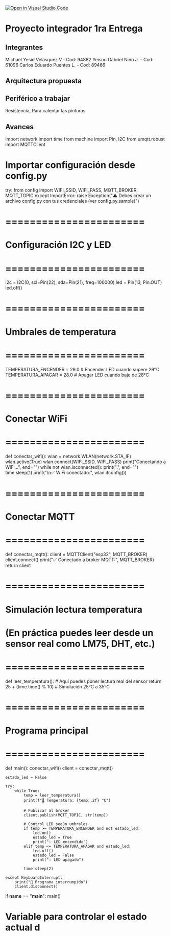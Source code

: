 [![Open in Visual Studio Code](https://classroom.github.com/assets/open-in-vscode-2e0aaae1b6195c2367325f4f02e2d04e9abb55f0b24a779b69b11b9e10269abc.svg)](https://classroom.github.com/online_ide?assignment_repo_id=21148383&assignment_repo_type=AssignmentRepo)
# Proyecto integrador 1ra Entrega

## Integrantes
Michael Yesid Velasquez V.- Cod: 94882 Yeison Gabriel Niño J. - Cod: 61096 Carlos Eduardo Puentes L. - Cod: 89466


## Arquitectura propuesta




## Periférico a trabajar
Resistencia, Para calentar las pinturas
## Avances

import network
import time
from machine import Pin, I2C
from umqtt.robust import MQTTClient

# Importar configuración desde config.py
try:
    from config import WIFI_SSID, WIFI_PASS, MQTT_BROKER, MQTT_TOPIC
except ImportError:
    raise Exception("⚠️ Debes crear un archivo config.py con tus credenciales (ver config.py.sample)")

# =======================
# Configuración I2C y LED
# =======================
i2c = I2C(0, scl=Pin(22), sda=Pin(21), freq=100000)
led = Pin(13, Pin.OUT)
led.off()

# =======================
# Umbrales de temperatura
# =======================
TEMPERATURA_ENCENDER = 29.0  # Encender LED cuando supere 29°C
TEMPERATURA_APAGAR  = 28.0  # Apagar LED cuando baje de 28°C

# =======================
# Conectar WiFi
# =======================
def conectar_wifi():
    wlan = network.WLAN(network.STA_IF)
    wlan.active(True)
    wlan.connect(WIFI_SSID, WIFI_PASS)
    print("Conectando a WiFi...", end="")
    while not wlan.isconnected():
        print(".", end="")
        time.sleep(1)
    print("\n✅ WiFi conectado:", wlan.ifconfig())

# =======================
# Conectar MQTT
# =======================
def conectar_mqtt():
    client = MQTTClient("esp32", MQTT_BROKER)
    client.connect()
    print("✅ Conectado a broker MQTT:", MQTT_BROKER)
    return client

# =======================
# Simulación lectura temperatura
# (En práctica puedes leer desde un sensor real como LM75, DHT, etc.)
# =======================
def leer_temperatura():
    # Aquí puedes poner lectura real del sensor
    return 25 + (time.time() % 10)  # Simulación 25°C a 35°C

# =======================
# Programa principal
# =======================
def main():
    conectar_wifi()
    client = conectar_mqtt()

    estado_led = False

    try:
        while True:
            temp = leer_temperatura()
            print(f"🌡️ Temperatura: {temp:.2f} °C")

            # Publicar al broker
            client.publish(MQTT_TOPIC, str(temp))

            # Control LED según umbrales
            if temp >= TEMPERATURA_ENCENDER and not estado_led:
                led.on()
                estado_led = True
                print("💡 LED encendido")
            elif temp <= TEMPERATURA_APAGAR and estado_led:
                led.off()
                estado_led = False
                print("💡 LED apagado")

            time.sleep(2)

    except KeyboardInterrupt:
        print("🛑 Programa interrumpido")
        client.disconnect()

if __name__ == "__main__":
    main()


# Variable para controlar el estado actual d
<!-- Subir en una carpeta src los códigos que tienen hasta el momento y esta sección agregar lo que consideren necesario referente a sus avances. -->
